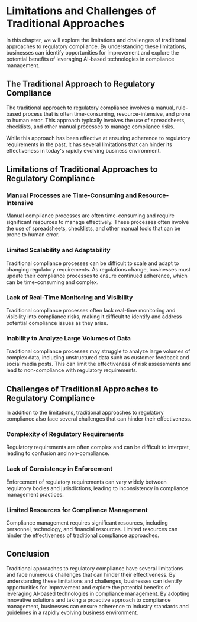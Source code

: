 Limitations and Challenges of Traditional Approaches
=========================================================================================

In this chapter, we will explore the limitations and challenges of traditional approaches to regulatory compliance. By understanding these limitations, businesses can identify opportunities for improvement and explore the potential benefits of leveraging AI-based technologies in compliance management.

The Traditional Approach to Regulatory Compliance
-------------------------------------------------

The traditional approach to regulatory compliance involves a manual, rule-based process that is often time-consuming, resource-intensive, and prone to human error. This approach typically involves the use of spreadsheets, checklists, and other manual processes to manage compliance risks.

While this approach has been effective at ensuring adherence to regulatory requirements in the past, it has several limitations that can hinder its effectiveness in today's rapidly evolving business environment.

Limitations of Traditional Approaches to Regulatory Compliance
--------------------------------------------------------------

### Manual Processes are Time-Consuming and Resource-Intensive

Manual compliance processes are often time-consuming and require significant resources to manage effectively. These processes often involve the use of spreadsheets, checklists, and other manual tools that can be prone to human error.

### Limited Scalability and Adaptability

Traditional compliance processes can be difficult to scale and adapt to changing regulatory requirements. As regulations change, businesses must update their compliance processes to ensure continued adherence, which can be time-consuming and complex.

### Lack of Real-Time Monitoring and Visibility

Traditional compliance processes often lack real-time monitoring and visibility into compliance risks, making it difficult to identify and address potential compliance issues as they arise.

### Inability to Analyze Large Volumes of Data

Traditional compliance processes may struggle to analyze large volumes of complex data, including unstructured data such as customer feedback and social media posts. This can limit the effectiveness of risk assessments and lead to non-compliance with regulatory requirements.

Challenges of Traditional Approaches to Regulatory Compliance
-------------------------------------------------------------

In addition to the limitations, traditional approaches to regulatory compliance also face several challenges that can hinder their effectiveness.

### Complexity of Regulatory Requirements

Regulatory requirements are often complex and can be difficult to interpret, leading to confusion and non-compliance.

### Lack of Consistency in Enforcement

Enforcement of regulatory requirements can vary widely between regulatory bodies and jurisdictions, leading to inconsistency in compliance management practices.

### Limited Resources for Compliance Management

Compliance management requires significant resources, including personnel, technology, and financial resources. Limited resources can hinder the effectiveness of traditional compliance approaches.

Conclusion
----------

Traditional approaches to regulatory compliance have several limitations and face numerous challenges that can hinder their effectiveness. By understanding these limitations and challenges, businesses can identify opportunities for improvement and explore the potential benefits of leveraging AI-based technologies in compliance management. By adopting innovative solutions and taking a proactive approach to compliance management, businesses can ensure adherence to industry standards and guidelines in a rapidly evolving business environment.
